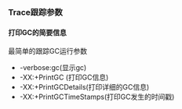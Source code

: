 ### Trace跟踪参数

#### 打印GC的简要信息
最简单的跟踪GC运行参数
- -verbose:gc(显示gc)
- -XX:+PrintGC (打印GC信息)
- -XX:+PrintGCDetails(打印详细的GC信息)
- -XX:+PrintGCTimeStamps(打印GC发生的时间戳)
